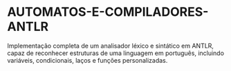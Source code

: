 # AUTOMATOS-E-COMPILADORES-ANTLR
Implementação completa de um analisador léxico e sintático em ANTLR, capaz de reconhecer estruturas de uma linguagem em português, incluindo variáveis, condicionais, laços e funções personalizadas.
